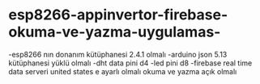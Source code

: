 # esp8266-appinvertor-firebase-okuma-ve-yazma-uygulamas-
-esp8266 nın donanım kütüphanesi 2.4.1 olmalı
-arduino json 5.13 kütüphanesi yüklü olmalı
-dht data pini d4
-led pini d8
-firebase real time data serveri united states e ayarlı olmalı okuma ve yazma açık olmalı
